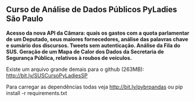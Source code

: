 
**Curso de Análise de Dados Públicos PyLadies São Paulo**
--------------------------------------------

**Acesso da nova API da Câmara: quais os gastos com a quota parlamentar de um Deputado, seus maiores fornecedores, análise das palavras chave e sumário dos discursos.
Tweets sem autenticação.
Análise da Fila do SUS.
Geração de um Mapa de Calor dos Dados da Secretaria de Segurança Pública, relativos à roubos de veículos.**

Existe um arquivo grande demais para o github (263MB): http://bit.ly/SUSCursoPyLadiesSP

Para carregar as dependências todas veja http://bit.ly/pybrpandas ou pip install -r requirements.txt
